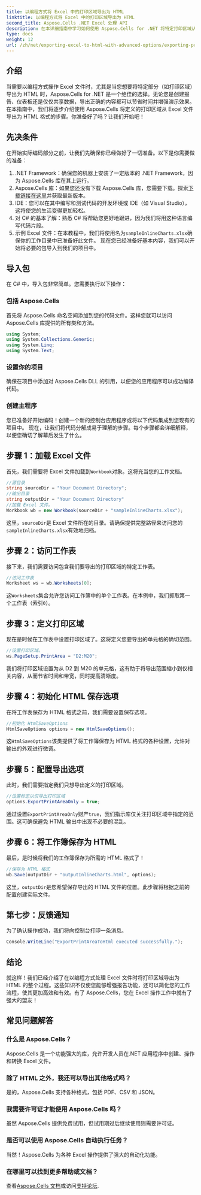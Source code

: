 ```yaml
---
title: 以编程方式将 Excel 中的打印区域导出为 HTML
linktitle: 以编程方式将 Excel 中的打印区域导出为 HTML
second_title: Aspose.Cells .NET Excel 处理 API
description: 在本详细指南中学习如何使用 Aspose.Cells for .NET 将特定打印区域从 Excel 导出为 HTML。优化您的数据呈现。
type: docs
weight: 12
url: /zh/net/exporting-excel-to-html-with-advanced-options/exporting-print-area/
---
```

## 介绍
当需要以编程方式操作 Excel 文件时，尤其是当您想要将特定部分（如打印区域）导出为 HTML 时，Aspose.Cells for .NET 是一个绝佳的选择。无论您是创建报告、仪表板还是仅仅共享数据，导出正确的内容都可以节省时间并增强演示效果。在本指南中，我们将逐步介绍使用 Aspose.Cells 将定义的打印区域从 Excel 文件导出为 HTML 格式的步骤。你准备好了吗？让我们开始吧！
## 先决条件
在开始实际编码部分之前，让我们先确保你已经做好了一切准备。以下是你需要做的准备：
1. .NET Framework：确保您的机器上安装了一定版本的 .NET Framework，因为 Aspose.Cells 库在其上运行。
2.  Aspose.Cells 库：如果您还没有下载 Aspose.Cells 库，您需要下载。探索[下载链接在这里](https://releases.aspose.com/cells/net/)并获取最新版本。
3. IDE：您可以在其中编写和测试代码的开发环境或 IDE（如 Visual Studio），这将使您的生活变得更加轻松。
4. 对 C# 的基本了解：熟悉 C# 将帮助您更好地跟进，因为我们将用这种语言编写代码片段。
5. 示例 Excel 文件：在本教程中，我们将使用名为`sampleInlineCharts.xlsx`确保你的工作目录中已准备好此文件。
现在您已经准备好基本内容，我们可以开始将必要的包导入到我们的项目中。
## 导入包
在 C# 中，导入包非常简单。您需要执行以下操作：
### 包括 Aspose.Cells
首先将 Aspose.Cells 命名空间添加到您的代码文件。这样您就可以访问 Aspose.Cells 库提供的所有类和方法。
```csharp
using System;
using System.Collections.Generic;
using System.Linq;
using System.Text;
```
### 设置你的项目
确保在项目中添加对 Aspose.Cells DLL 的引用，以便您的应用程序可以成功编译代码。
### 创建主程序
您已准备好开始编码！创建一个新的控制台应用程序或将以下代码集成到您现有的项目中。
现在，让我们将代码分解成易于理解的步骤。每个步骤都会详细解释，以便您确切了解幕后发生了什么。
## 步骤 1：加载 Excel 文件
首先，我们需要将 Excel 文件加载到`Workbook`对象。这将充当您的工作文档。
```csharp
//源目录
string sourceDir = "Your Document Directory";
//输出目录
string outputDir = "Your Document Directory"
//加载 Excel 文件。
Workbook wb = new Workbook(sourceDir + "sampleInlineCharts.xlsx");
```
这里，`sourceDir`是 Excel 文件所在的目录。请确保提供完整路径来访问您的`sampleInlineCharts.xlsx`有效地归档。
## 步骤 2：访问工作表
接下来，我们需要访问包含我们要导出的打印区域的特定工作表。
```csharp
//访问工作表
Worksheet ws = wb.Worksheets[0];
```
这`Worksheets`集合允许您访问工作簿中的单个工作表。在本例中，我们抓取第一个工作表（索引`0`）。 
## 步骤 3：定义打印区域
现在是时候在工作表中设置打印区域了。这将定义您要导出的单元格的确切范围。
```csharp
//设置打印区域。
ws.PageSetup.PrintArea = "D2:M20";
```
我们将打印区域设置为从 D2 到 M20 的单元格，这有助于将导出范围缩小到仅相关内容，从而节省时间和带宽，同时提高清晰度。
## 步骤 4：初始化 HTML 保存选项
在将工作表保存为 HTML 格式之前，我们需要设置保存选项。
```csharp
//初始化 HtmlSaveOptions
HtmlSaveOptions options = new HtmlSaveOptions();
```
这`HtmlSaveOptions`该类提供了将工作簿保存为 HTML 格式的各种设置，允许对输出的外观进行微调。
## 步骤 5：配置导出选项
此时，我们需要指定我们只想导出定义的打印区域。
```csharp
//设置标志以仅导出打印区域
options.ExportPrintAreaOnly = true;
```
通过设置`ExportPrintAreaOnly`财产`true`，我们指示库仅关注打印区域中指定的范围。这可确保避免 HTML 输出中出现不必要的混乱。
## 步骤 6：将工作簿保存为 HTML
最后，是时候将我们的工作簿保存为所需的 HTML 格式了！
```csharp
//保存为 HTML 格式
wb.Save(outputDir + "outputInlineCharts.html", options);
```
这里，`outputDir`是您希望保存导出的 HTML 文件的位置。此步骤将根据之前的配置创建实际文件。
## 第七步：反馈通知
为了确认操作成功，我们将向控制台打印一条消息。
```csharp
Console.WriteLine("ExportPrintAreaToHtml executed successfully.");
```
## 结论
就这样！我们已经介绍了在以编程方式处理 Excel 文件时将打印区域导出为 HTML 的整个过程。这些知识不仅使您能够增强报告功能，还可以简化您的工作流程，使其更加高效和有效。有了 Aspose.Cells，您在 Excel 操作工作中就有了强大的盟友！
## 常见问题解答
### 什么是 Aspose.Cells？
Aspose.Cells 是一个功能强大的库，允许开发人员在.NET 应用程序中创建、操作和转换 Excel 文件。
### 除了 HTML 之外，我还可以导出其他格式吗？
是的，Aspose.Cells 支持各种格式，包括 PDF、CSV 和 JSON。
### 我需要许可证才能使用 Aspose.Cells 吗？
虽然 Aspose.Cells 提供免费试用，但试用期过后继续使用则需要许可证。
### 是否可以使用 Aspose.Cells 自动执行任务？
当然！Aspose.Cells 为各种 Excel 操作提供了强大的自动化功能。
### 在哪里可以找到更多帮助或文档？
查看[Aspose.Cells 文档](https://reference.aspose.com/cells/net/)或访问[支持论坛](https://forum.aspose.com/c/cells/9).